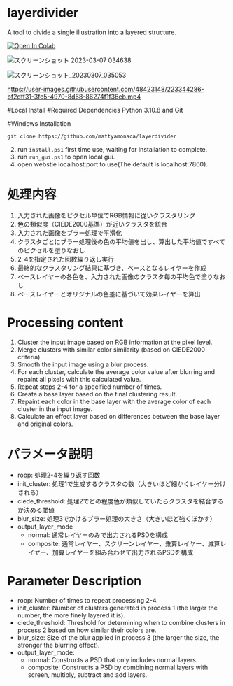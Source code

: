 # layerdivider
A tool to divide a single illustration into a layered structure.

[![Open In Colab](https://colab.research.google.com/assets/colab-badge.svg)](https://colab.research.google.com/github/mattyamonaca/layerdivider/blob/main/layerdivider_launch.ipynb)

![スクリーンショット 2023-03-07 034638](https://user-images.githubusercontent.com/48423148/223202706-5c6e9108-0cf4-40dc-b840-9c3df3d540da.png)

![スクリーンショット_20230307_035053](https://user-images.githubusercontent.com/48423148/223345165-e4e2e7f6-059f-445a-ac3d-2c9c3ecd094a.png)


https://user-images.githubusercontent.com/48423148/223344286-bf2dff31-3fc5-4970-8d68-86274f1f36eb.mp4

#Local Install
#Required Dependencies
Python 3.10.8 and Git

#Windows Installation

``` 
git clone https://github.com/mattyamonaca/layerdivider
```

2. run `install.ps1` first time use, waiting for installation to complete.
3. run `run_gui.ps1` to open local gui.
4. open webstie localhost:port to use(The default is localhost:7860). 

# 処理内容
1. 入力された画像をピクセル単位でRGB情報に従いクラスタリング
2. 色の類似度（CIEDE2000基準）が近いクラスタを統合
3. 入力された画像をブラー処理で平滑化
4. クラスタごとにブラー処理後の色の平均値を出し、算出した平均値ですべてのピクセルを塗りなおし
5. 2-4を指定された回数繰り返し実行
6. 最終的なクラスタリング結果に基づき、ベースとなるレイヤーを作成
7. ベースレイヤーの各色を、入力された画像のクラスタ毎の平均色で塗りなおし
8. ベースレイヤーとオリジナルの色差に基づいて効果レイヤーを算出

# Processing content
1. Cluster the input image based on RGB information at the pixel level.
2. Merge clusters with similar color similarity (based on CIEDE2000 criteria).
3. Smooth the input image using a blur process.
4. For each cluster, calculate the average color value after blurring and repaint all pixels with this calculated value.
5. Repeat steps 2-4 for a specified number of times.
6. Create a base layer based on the final clustering result.
7. Repaint each color in the base layer with the average color of each cluster in the input image.
8. Calculate an effect layer based on differences between the base layer and original colors.

# パラメータ説明
* roop: 処理2-4を繰り返す回数
* init_cluster: 処理1で生成するクラスタの数（大きいほど細かくレイヤー分けされる）
* ciede_threshold: 処理2でどの程度色が類似していたらクラスタを結合するか決める閾値
* blur_size: 処理3でかけるブラー処理の大きさ（大きいほど強くぼかす）
* output_layer_mode
    * normal: 通常レイヤーのみで出力されるPSDを構成
    * composite: 通常レイヤー、スクリーンレイヤー、乗算レイヤー、減算レイヤー、加算レイヤーを組み合わせて出力されるPSDを構成

# Parameter Description
* roop: Number of times to repeat processing 2-4.
* init_cluster: Number of clusters generated in process 1 (the larger the number, the more finely layered it is).
* ciede_threshold: Threshold for determining when to combine clusters in process 2 based on how similar their colors are.
* blur_size: Size of the blur applied in process 3 (the larger the size, the stronger the blurring effect).
* output_layer_mode:
    * normal: Constructs a PSD that only includes normal layers.
    * composite: Constructs a PSD by combining normal layers with screen, multiply, subtract and add layers.
